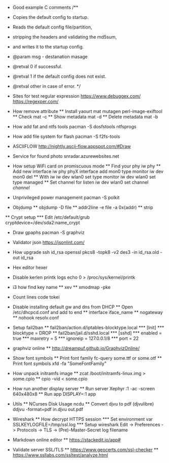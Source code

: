 * Good example C comments
/**
 * Copies the default config to startup.
 * Reads the default config file/partition,
 * stripping the headers and validating the md5sum,
 * and writes it to the startup config.
 * @param  msg  - destanation masage
 * @retval 0 if successful.
 * @retval 1 if the default config does not exist.
 * @retval other in case of error.
 */

* Sites for test regular expression
  https://www.debuggex.com/
  https://regexper.com/

* How remove attribute
** Install
   yaourt mat mutagen perl-image-exiftool
** Check
   mat -c <file>
** Show metadata
   mat -d <file>
** Delete metadata
   mat -b <file>

* How add fat and ntfs tools
  pacman -S dosfstools ntfsprogs

* How add file system for flash
  pacman -S f2fs-tools

* ASCIIFLOW
  http://nightly.ascii-flow.appspot.com/#Draw

* Service for found photo
  snradar.azurewebsites.net

* How setup WiFi card on promiscuous mode
** Find your phy
   iw phy
** Add new interface
   iw phy phyX interface add mon0 type monitor
   iw dev mon0 del
** With iw
   iw dev wlan0 set type monitor
   iw dev wlan0 set type managed
** Set channel for listen
   iw dev wlan0 set channel *channel*

* Unprivileged power management
  pacman -S polkit

* Objdump
** objdump -D file
** addr2line -e file -a 0x(addr)
** strip

** Crypt setup
*** Edit /etc/default/grub
    cryptdevice=/dev/sda2:name_crypt

* Draw gpaphs
  pacman -S graphviz

* Validator json
  https://jsonlint.com/

* How upgrade ssh id_rsa
  openssl pkcs8 -topk8 -v2 des3 -in id_rsa.old -out id_rsa

* Hex editor
  hexer

* Disable kerlen printk logs
  echo 0 > /proc/sys/kernel/printk

* i3 how find key name
** xev
** xmodmap -pke

* Count lines code
  tokei

* Disable installing default gw and dns from DHCP
** Open /etc/dhcpcd.conf and add to end
** interface iface_name
** nogateway
** nohook resolv.conf

* Setup fail2ban
** fail2ban/action.d/iptables-blocktype.local
*** [Init]
*** blocktype = DROP
** fail2ban/jail.d/sshd.local
*** [sshd]
*** enabled = true
*** maxretry = 5
*** ignoreip = 127.0.0.1/8
*** port = 22

* graphviz online
** http://dreampuf.github.io/GraphvizOnline/

* Show font symbols
** Print font family
   fc-query some.ttf or some.otf
** Print font symbols
   xfd -fa "SomeFontFamily"

* How unpack initramfs image
** zcat /boot/initramfs-linux.img > some.cpio
** cpio -vid < some.cpio

* How run another display server
** Run server
   Xephyr :1 -ac -screen 640x480x8
** Run app
   DISPLAY=:1 app

* Utils
** NCurses Disk Usage
   ncdu
** Convert djvu to pdf (djvulibre)
   ddjvu -format=pdf in.djvu out.pdf

* Wireshark
** How decrypt HTTPS session
*** Set environment var
    SSLKEYLOGFILE=/tmp/ssl.log
*** Setup wireshark
    Edit -> Preferences -> Protocols -> TLS -> (Pre)-Master-Secret log filename

* Markdown online editor
** https://stackedit.io/app#

* Validate server SSL/TLS
** https://www.geocerts.com/ssl-checker
** https://www.ssllabs.com/ssltest/analyze.html
